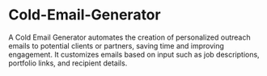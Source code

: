 # Cold-Email-Generator
 A Cold Email Generator automates the creation of personalized outreach emails to potential clients or partners, saving time and improving engagement. It customizes emails based on input such as job descriptions, portfolio links, and recipient details.
